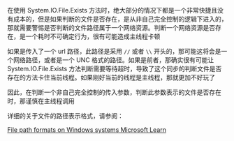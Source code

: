 在使用 System.IO.File.Exists 方法时，绝大部分的情况下都是一个非常快捷且没有成本的，但是如果判断的文件是否存在，是从非自己完全控制的逻辑下进入的，那就需要警惕是否判断的文件路径属于一个网络资源。判断一个网络资源是否存在，是一个耗时不可确定行为，很有可能造成主线程卡顿

<!--more-->


<!-- CreateTime:2022/9/30 15:12:55 -->

<!-- 博客 -->
<!-- 发布 -->

如果是传入了一个 url 路径，此路径是采用 `//` 或者 `\\` 开头的，那可能这将会是一个网络路径，或者是一个 UNC 格式的路径。如果是前者，那确实很有可能让 System.IO.File.Exists 方法判断需要等待超时，导致了这个同步的判断文件是否存在的方法卡住当前线程。如果刚好当前的线程是主线程，那就更加不好玩了

因此，在判断一个非自己完全控制的传入参数，判断此参数表示的文件是否存在时，那谨慎在主线程调用

详细的关于文件的路径表示格式，请参阅：

[File path formats on Windows systems Microsoft Learn](https://learn.microsoft.com/en-us/dotnet/standard/io/file-path-formats )
